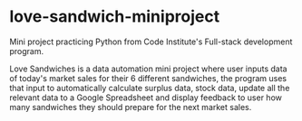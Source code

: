 # love-sandwich-miniproject
Mini project practicing Python from Code Institute's Full-stack development program.

Love Sandwiches is a data automation mini project where user inputs data of today's market sales for their 6 different sandwiches, the program uses that input to automatically calculate surplus data, stock data, update all the relevant data to a Google Spreadsheet and display feedback to user how many sandwiches they should prepare for the next market sales.
